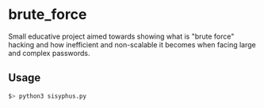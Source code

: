 # brute_force

Small educative project aimed towards showing what is "brute force" hacking and how inefficient and non-scalable it becomes when facing large and complex passwords.

## Usage

```bash
$> python3 sisyphus.py
```
